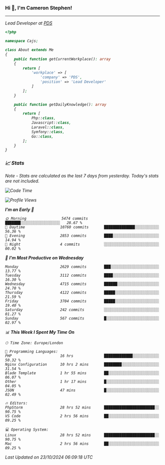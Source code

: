 ### Hi 👋, I'm Cameron Stephen!
<hr>
<p><em>Lead Developer at <a href="https://prindatasolutions.co.uk">PDS</a></p>


```php
<?php

namespace Cajs;

class About extends Me
{
    public function getCurrentWorkplace(): array
    {
        return [
            'workplace' => [
                'company' => 'PDS',
                'position' => 'Lead Developer'
            ]
        ];
    }

    public function getDailyKnowledge(): array
    {
        return [
            Php::class,
            Javascript::class,
            Laravel::class,
            Symfony::class,
            Go::class,
        ];
    }
}
```

### 📈 Stats
<p><em>Note - Stats are calculated as the last 7 days from yesterday. Today's stats are not included.</em></p>


<!--START_SECTION:waka-->
![Code Time](http://img.shields.io/badge/Code%20Time-4%2C032%20hrs%2049%20mins-blue)

![Profile Views](http://img.shields.io/badge/Profile%20Views-0-blue)

**I'm an Early 🐤** 

```text
🌞 Morning                5474 commits        ███████░░░░░░░░░░░░░░░░░░   28.67 % 
🌆 Daytime                10760 commits       ██████████████░░░░░░░░░░░   56.36 % 
🌃 Evening                2853 commits        ████░░░░░░░░░░░░░░░░░░░░░   14.94 % 
🌙 Night                  4 commits           ░░░░░░░░░░░░░░░░░░░░░░░░░   00.02 % 
```
📅 **I'm Most Productive on Wednesday** 

```text
Monday                   2629 commits        ███░░░░░░░░░░░░░░░░░░░░░░   13.77 % 
Tuesday                  3112 commits        ████░░░░░░░░░░░░░░░░░░░░░   16.30 % 
Wednesday                4715 commits        ██████░░░░░░░░░░░░░░░░░░░   24.70 % 
Thursday                 4122 commits        █████░░░░░░░░░░░░░░░░░░░░   21.59 % 
Friday                   3704 commits        █████░░░░░░░░░░░░░░░░░░░░   19.40 % 
Saturday                 242 commits         ░░░░░░░░░░░░░░░░░░░░░░░░░   01.27 % 
Sunday                   567 commits         █░░░░░░░░░░░░░░░░░░░░░░░░   02.97 % 
```


📊 **This Week I Spent My Time On** 

```text
🕑︎ Time Zone: Europe/London

💬 Programming Languages: 
PHP                      16 hrs              █████████████░░░░░░░░░░░░   50.32 % 
Nginx Configuration      10 hrs 2 mins       ████████░░░░░░░░░░░░░░░░░   31.54 % 
Blade Template           1 hr 55 mins        ██░░░░░░░░░░░░░░░░░░░░░░░   06.07 % 
Other                    1 hr 17 mins        █░░░░░░░░░░░░░░░░░░░░░░░░   04.05 % 
JSON                     47 mins             █░░░░░░░░░░░░░░░░░░░░░░░░   02.49 % 

🔥 Editors: 
PhpStorm                 28 hrs 52 mins      ███████████████████████░░   90.75 % 
VS Code                  2 hrs 56 mins       ██░░░░░░░░░░░░░░░░░░░░░░░   09.25 % 

💻 Operating System: 
Linux                    28 hrs 52 mins      ███████████████████████░░   90.75 % 
Mac                      2 hrs 56 mins       ██░░░░░░░░░░░░░░░░░░░░░░░   09.25 % 
```


 Last Updated on 23/10/2024 06:09:18 UTC
<!--END_SECTION:waka-->
